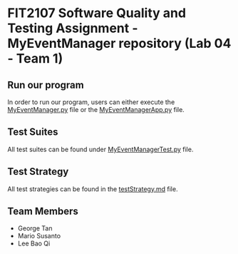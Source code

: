 # FIT2107 Software Quality and Testing Assignment - MyEventManager repository (Lab 04 - Team 1)

## Run our program
In order to run our program, users can either execute the [MyEventManager.py](MyEventManager.py) file or the [MyEventManagerApp.py](MyEventManagerApp.py) file.

## Test Suites
All test suites can be found under [MyEventManagerTest.py](MyEventManagerTest.py) file.

## Test Strategy
All test strategies can be found in the [testStrategy.md](testStrategy.md) file.

## Team Members
- George Tan
- Mario Susanto
- Lee Bao Qi
